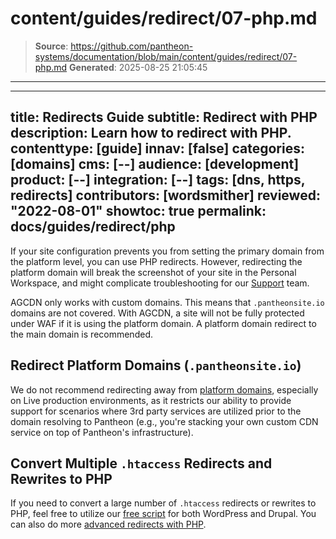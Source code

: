 # content/guides/redirect/07-php.md

> **Source**: https://github.com/pantheon-systems/documentation/blob/main/content/guides/redirect/07-php.md
> **Generated**: 2025-08-25 21:05:45

---

---
title: Redirects Guide
subtitle: Redirect with PHP
description: Learn how to redirect with PHP.
contenttype: [guide]
innav: [false]
categories: [domains]
cms: [--]
audience: [development]
product: [--]
integration: [--]
tags: [dns, https, redirects]
contributors: [wordsmither]
reviewed: "2022-08-01"
showtoc: true
permalink: docs/guides/redirect/php
---

If your site configuration prevents you from setting the primary domain from the platform level, you can use PHP redirects. However, redirecting the platform domain will break the screenshot of your site in the Personal Workspace, and might complicate troubleshooting for our [Support](/guides/support/contact-support/) team.

AGCDN only works with custom domains. This means that `.pantheonsite.io` domains are not covered. With AGCDN, a site will not be fully protected under WAF if it is using the platform domain. A platform domain redirect to the main domain is recommended.

<Partial file="_redirects.md" />

## Redirect Platform Domains (`.pantheonsite.io`)
We do not recommend redirecting away from [platform domains](/guides/domains/platform-domains), especially on Live production environments, as it restricts our ability to provide support for scenarios where 3rd party services are utilized prior to the domain resolving to Pantheon (e.g., you're stacking your own custom CDN service on top of Pantheon's infrastructure). 

## Convert Multiple `.htaccess` Redirects and Rewrites to PHP
If you need to convert a large number of `.htaccess` redirects or rewrites to PHP, feel free to utilize our [free script](https://github.com/Pantheon-SE/pantheon-htaccess-rewrites) for both WordPress and Drupal. You can also do more [advanced redirects with PHP](/guides/redirect/advanced).
